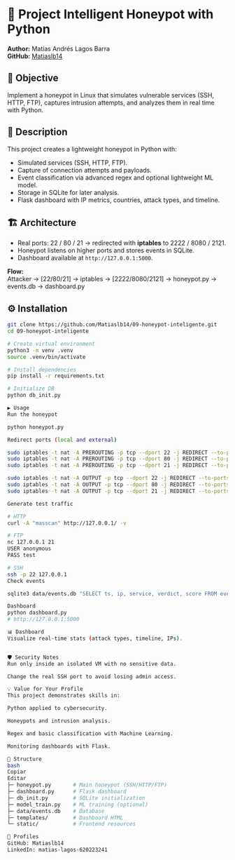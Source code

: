 # 🚀 Project Intelligent Honeypot with Python  
**Author:** Matías Andrés Lagos Barra  
**GitHub:** [Matiaslb14](https://github.com/Matiaslb14)  

## 📌 Objective  
Implement a honeypot in Linux that simulates vulnerable services (SSH, HTTP, FTP), captures intrusion attempts, and analyzes them in real time with Python.  

## 📖 Description  
This project creates a lightweight honeypot in Python with:  
- Simulated services (SSH, HTTP, FTP).  
- Capture of connection attempts and payloads.  
- Event classification via advanced regex and optional lightweight ML model.  
- Storage in SQLite for later analysis.  
- Flask dashboard with IP metrics, countries, attack types, and timeline.  

## 🏗️ Architecture  
- Real ports: 22 / 80 / 21 → redirected with **iptables** to 2222 / 8080 / 2121.  
- Honeypot listens on higher ports and stores events in SQLite.  
- Dashboard available at `http://127.0.0.1:5000`.  

**Flow:**  
Attacker → [22/80/21] → iptables → [2222/8080/2121] → honeypot.py → events.db → dashboard.py  

## ⚙️ Installation  

```bash
git clone https://github.com/Matiaslb14/09-honeypot-inteligente.git
cd 09-honeypot-inteligente

# Create virtual environment
python3 -m venv .venv
source .venv/bin/activate

# Install dependencies
pip install -r requirements.txt

# Initialize DB
python db_init.py

▶️ Usage
Run the honeypot

python honeypot.py

Redirect ports (local and external)

sudo iptables -t nat -A PREROUTING -p tcp --dport 22 -j REDIRECT --to-ports 2222
sudo iptables -t nat -A PREROUTING -p tcp --dport 80 -j REDIRECT --to-ports 8080
sudo iptables -t nat -A PREROUTING -p tcp --dport 21 -j REDIRECT --to-ports 2121

sudo iptables -t nat -A OUTPUT -p tcp --dport 22 -j REDIRECT --to-ports 2222
sudo iptables -t nat -A OUTPUT -p tcp --dport 80 -j REDIRECT --to-ports 8080
sudo iptables -t nat -A OUTPUT -p tcp --dport 21 -j REDIRECT --to-ports 2121

Generate test traffic

# HTTP
curl -A "masscan" http://127.0.0.1/ -v

# FTP
nc 127.0.0.1 21
USER anonymous
PASS test

# SSH
ssh -p 22 127.0.0.1
Check events

sqlite3 data/events.db "SELECT ts, ip, service, verdict, score FROM events ORDER BY id DESC LIMIT 10;"

Dashboard
python dashboard.py
# http://127.0.0.1:5000

📊 Dashboard
Visualize real-time stats (attack types, timeline, IPs).


🛡️ Security Notes
Run only inside an isolated VM with no sensitive data.

Change the real SSH port to avoid losing admin access.

💡 Value for Your Profile
This project demonstrates skills in:

Python applied to cybersecurity.

Honeypots and intrusion analysis.

Regex and basic classification with Machine Learning.

Monitoring dashboards with Flask.

📂 Structure
bash
Copiar
Editar
├─ honeypot.py       # Main honeypot (SSH/HTTP/FTP)
├─ dashboard.py      # Flask dashboard
├─ db_init.py        # SQLite initialization
├─ model_train.py    # ML training (optional)
├─ data/events.db    # Database
├─ templates/        # Dashboard HTML
└─ static/           # Frontend resources

🔗 Profiles
GitHub: Matiaslb14
LinkedIn: matias-lagos-620223241
